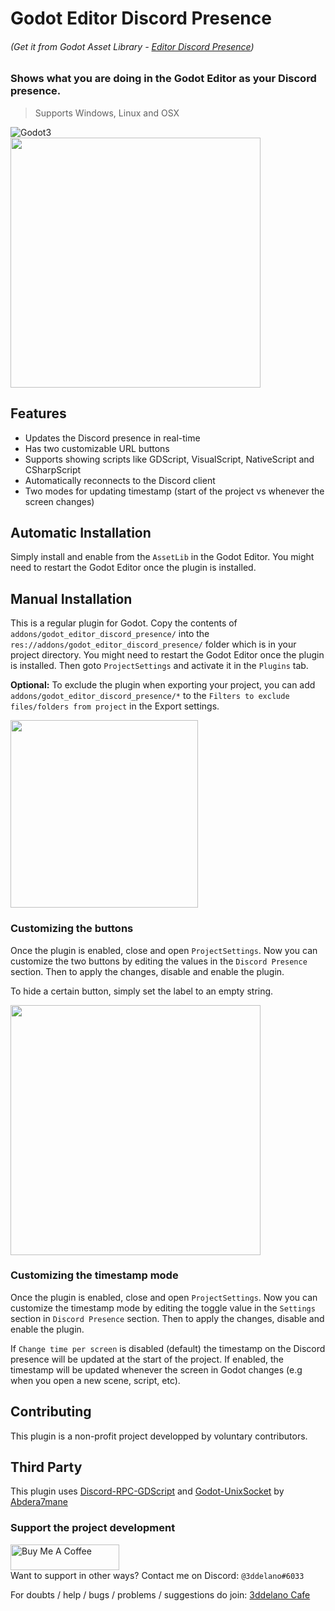 Godot Editor Discord Presence
=========================================
###### (Get it from Godot Asset Library - [Editor Discord Presence](https://godotengine.org/asset-library/asset/1166))


### Shows what you are doing in the Godot Editor as your Discord presence.

> Supports Windows, Linux and OSX

<img alt="Godot3" src="https://img.shields.io/badge/-Godot >= 3.2.2-478CBF?style=for-the-badge&logo=godotengine&logoWidth=20&logoColor=white" />
<br>


<img src="https://cdn.discordapp.com/attachments/360062738615107605/928505174375419906/plugin_icon.png" height="400">


Features
--------------

- Updates the Discord presence in real-time
- Has two customizable URL buttons
- Supports showing scripts like GDScript, VisualScript, NativeScript and CSharpScript
- Automatically reconnects to the Discord client
- Two modes for updating timestamp (start of the project vs whenever the screen changes)


Automatic Installation
--------------

Simply install and enable from the `AssetLib` in the Godot Editor. You might need to restart the Godot Editor once the plugin is installed.


Manual Installation
--------------

This is a regular plugin for Godot.
Copy the contents of `addons/godot_editor_discord_presence/` into the `res://addons/godot_editor_discord_presence/` folder which is in your project directory. You might need to restart the Godot Editor once the plugin is installed. Then goto `ProjectSettings` and activate it in the `Plugins` tab. 

**Optional:** To exclude the plugin when exporting your project, you can add `addons/godot_editor_discord_presence/*` to the `Filters to exclude files/folders from project` in the Export settings.

<img src="https://cdn.discordapp.com/attachments/360062738615107605/928504347120242688/unknown.png" height="300">

### Customizing the buttons

Once the plugin is enabled, close and open `ProjectSettings`. Now you can customize the two buttons by editing the values in the `Discord Presence` section. Then to apply the changes, disable and enable the plugin.

To hide a certain button, simply set the label to an empty string.

<img src="https://cdn.discordapp.com/attachments/360062738615107605/937919245277360218/unknown.png" height="400">

### Customizing the timestamp mode

Once the plugin is enabled, close and open `ProjectSettings`. Now you can customize the timestamp mode by editing the toggle value in the `Settings` section in `Discord Presence` section. Then to apply the changes, disable and enable the plugin.

If `Change time per screen` is disabled (default) the timestamp on the Discord presence will be updated at the start of the project. If enabled, the timestamp will be updated whenever the screen in Godot changes (e.g when you open a new scene, script, etc).


Contributing
-----------

This plugin is a non-profit project developped by voluntary contributors.


Third Party
-----------
This plugin uses [Discord-RPC-GDScript](https://github.com/Abdera7mane/Discord-RPC-GDScript) and [Godot-UnixSocket](https://github.com/Abdera7mane/Godot-UnixSocket) by [Abdera7mane](https://github.com/Abdera7mane)

### Support the project development
<a href="https://www.buymeacoffee.com/3ddelano" target="_blank"><img height="41" width="174" src="https://cdn.buymeacoffee.com/buttons/v2/default-red.png" alt="Buy Me A Coffee" width="150" ></a>
<br>
Want to support in other ways? Contact me on Discord: `@3ddelano#6033`

For doubts / help / bugs / problems / suggestions do join: [3ddelano Cafe](https://discord.gg/FZY9TqW)
